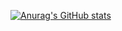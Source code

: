 [![Anurag's GitHub stats](https://github-readme-stats.vercel.app/api?username=Verginius)](https://github.com/anuraghazra/github-readme-stats)
